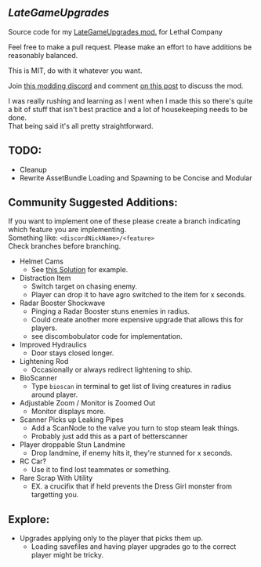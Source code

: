 ## ***LateGameUpgrades***
Source code for my [LateGameUpgrades mod.](https://thunderstore.io/c/lethal-company/p/malco/Lategame_Upgrades/)  for Lethal Company  


Feel free to make a pull request. Please make an effort to have additions be reasonably balanced.

This is MIT, do with it whatever you want.


Join [this modding discord](https://discord.gg/hzEcKFSSDX) and comment [on this post](https://discord.com/channels/1168655651455639582/1178407269994594435)  to discuss the mod.


I was really rushing and learning as I went when I made this so there's quite a bit of stuff that isn't best practice and a lot of housekeeping needs to be done.  
That being said it's all pretty straightforward.  


## **TODO:**
* Cleanup
* Rewrite AssetBundle Loading and Spawning to be Concise and Modular

## **Community Suggested Additions:**
If you want to implement one of these please create a branch indicating which feature you are implementing.  
Something like: `<discordNickName>/<feature>`  
Check branches before branching.
* Helmet Cams
    * See [this Solution](https://thunderstore.io/c/lethal-company/p/RickArg/Helmet_Cameras/source/) for example.
* Distraction Item
    * Switch target on chasing enemy.
    * Player can drop it to have agro switched to the item for x seconds.
* Radar Booster Shockwave
    * Pinging a Radar Booster stuns enemies in radius.
    * Could create another more expensive upgrade that allows this for players.
    * see discombobulator code for implementation.
* Improved Hydraulics
    * Door stays closed longer.
* Lightening Rod
    * Occasionally or always redirect lightening to ship.
* BioScanner
    * Type `bioscan` in terminal to get list of living creatures in radius around player.
* Adjustable Zoom / Monitor is Zoomed Out
    * Monitor displays more.
* Scanner Picks up Leaking Pipes
    * Add a ScanNode to the valve you turn to stop steam leak things.
    * Probably just add this as a part of betterscanner
* Player droppable Stun Landmine
    * Drop landmine, if enemy hits it, they're stunned for x seconds.
* RC Car?
    * Use it to find lost teammates or something.
* Rare Scrap With Utility
    * EX. a crucifix that if held prevents the Dress Girl monster from targetting you.

## **Explore:**
* Upgrades applying only to the player that picks them up.
    * Loading savefiles and having player upgrades go to the correct player might be tricky.
